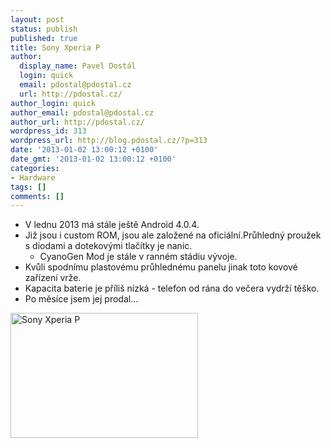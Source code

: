 ```yaml
---
layout: post
status: publish
published: true
title: Sony Xperia P
author:
  display_name: Pavel Dostál
  login: quick
  email: pdostal@pdostal.cz
  url: http://pdostal.cz/
author_login: quick
author_email: pdostal@pdostal.cz
author_url: http://pdostal.cz/
wordpress_id: 313
wordpress_url: http://blog.pdostal.cz/?p=313
date: '2013-01-02 13:00:12 +0100'
date_gmt: '2013-01-02 13:00:12 +0100'
categories:
- Hardware
tags: []
comments: []
---
```

<ul>
<li>V lednu 2013 má stále ještě Android 4.0.4.</li>
<li>Již jsou i custom ROM, jsou ale založené na oficiální.Průhledný proužek s diodami a dotekovými tlačítky je nanic.
<ul>
<li>CyanoGen Mod je stále v ranném stádiu vývoje.</li>
</ul>
</li>
<li>Kvůli spodnímu plastovému průhlednému panelu jinak toto kovové zařízení vrže.</li>
<li>Kapacita baterie je příliš nízká - telefon od rána do večera vydrží těško.</li>
<li>Po měsíce jsem jej prodal...</li>
</ul>
<p><a href="http://blog.pdostal.cz/wp-content/uploads/2013/01/sony-xperia-p-210512.jpg"><img class="alignnone size-medium wp-image-315" alt="Sony Xperia P" src="http://blog.pdostal.cz/wp-content/uploads/2013/01/sony-xperia-p-210512-300x200.jpg" width="300" height="200" /></a></p>
